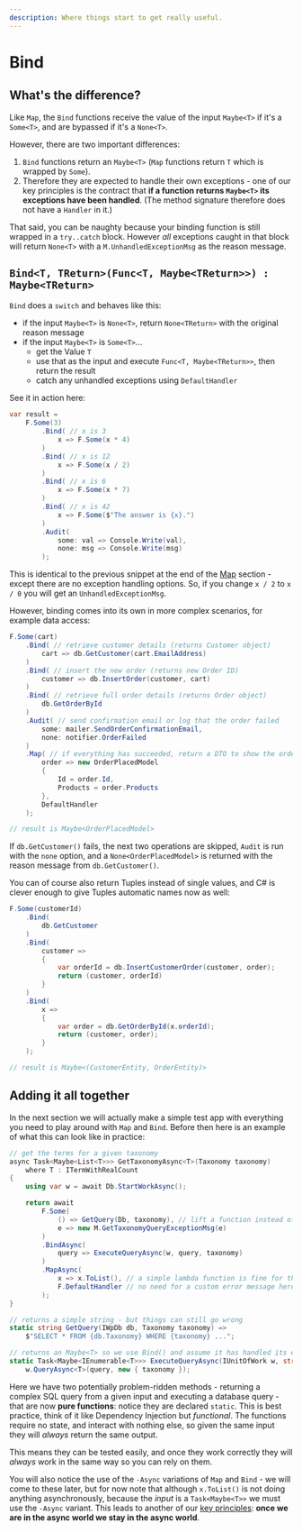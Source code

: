 ```yaml
---
description: Where things start to get really useful.
---
```


# Bind

## What's the difference?

Like `Map`, the `Bind` functions receive the value of the input `Maybe<T>` if it's a `Some<T>`, and are bypassed if it's a `None<T>`.

However, there are two important differences:

1. `Bind` functions return an `Maybe<T>` (`Map` functions return `T` which is wrapped by `Some`).
2. Therefore they are expected to handle their own exceptions - one of our key principles is the contract that **if a function returns `Maybe<T>` its exceptions have been handled**. (The method signature therefore does not have a `Handler` in it.)

That said, you can be naughty because your binding function is still wrapped in a `try..catch` block. However _all_ exceptions caught in that block will return `None<T>` with a `M.UnhandledExceptionMsg` as the reason message.

## `Bind<T, TReturn>(Func<T, Maybe<TReturn>>) : Maybe<TReturn>`

`Bind` does a `switch` and behaves like this:

* if the input `Maybe<T>` is `None<T>`, return `None<TReturn>` with the original reason message
* if the input `Maybe<T>` is `Some<T>`...
  * get the Value `T`
  * use that as the input and execute `Func<T, Maybe<TReturn>>`, then return the result
  * catch any unhandled exceptions using `DefaultHandler`

See it in action here:

```csharp
var result =
    F.Some(3)
        .Bind( // x is 3
            x => F.Some(x * 4)
        )
        .Bind( // x is 12
            x => F.Some(x / 2)
        )
        .Bind( // x is 6
            x => F.Some(x * 7)
        )
        .Bind( // x is 42
            x => F.Some($"The answer is {x}.")
        )
        .Audit(
            some: val => Console.Write(val),
            none: msg => Console.Write(msg)
        );
```

This is identical to the previous snippet at the end of the [Map](map.md) section - except there are no exception handling options. So, if you change `x / 2` to `x / 0` you will get an `UnhandledExceptionMsg`.

However, binding comes into its own in more complex scenarios, for example data access:

```csharp
F.Some(cart)
    .Bind( // retrieve customer details (returns Customer object)
        cart => db.GetCustomer(cart.EmailAddress)
    )
    .Bind( // insert the new order (returns new Order ID)
        customer => db.InsertOrder(customer, cart)
    )
    .Bind( // retrieve full order details (returns Order object)
        db.GetOrderById
    )
    .Audit( // send confirmation email or log that the order failed
        some: mailer.SendOrderConfirmationEmail,
        none: notifier.OrderFailed
    )
    .Map( // if everything has succeeded, return a DTO to show the order details
        order => new OrderPlacedModel
        {
            Id = order.Id,
            Products = order.Products
        },
        DefaultHandler
    );

// result is Maybe<OrderPlacedModel>
```

If `db.GetCustomer()` fails, the next two operations are skipped, `Audit` is run with the `none` option, and a `None<OrderPlacedModel>` is returned with the reason message from `db.GetCustomer()`.

You can of course also return Tuples instead of single values, and C# is clever enough to give Tuples automatic names now as well:

```csharp
F.Some(customerId)
    .Bind(
        db.GetCustomer
    )
    .Bind(
        customer =>
        {
            var orderId = db.InsertCustomerOrder(customer, order);
            return (customer, orderId)
        }
    )
    .Bind(
        x =>
        {
            var order = db.GetOrderById(x.orderId);
            return (customer, order);
        }
    );

// result is Maybe<(CustomerEntity, OrderEntity)>
```

## Adding it all together

In the next section we will actually make a simple test app with everything you need to play around with `Map` and `Bind`. Before then here is an example of what this can look like in practice:

```csharp
// get the terms for a given taxonomy
async Task<Maybe<List<T>>> GetTaxonomyAsync<T>(Taxonomy taxonomy)
    where T : ITermWithRealCount
{
    using var w = await Db.StartWorkAsync();

    return await
        F.Some(
            () => GetQuery(Db, taxonomy), // lift a function instead of a value
            e => new M.GetTaxonomyQueryExceptionMsg(e)
        )
        .BindAsync(
            query => ExecuteQueryAsync(w, query, taxonomy)
        )
        .MapAsync(
            x => x.ToList(), // a simple lambda function is fine for this
            F.DefaultHandler // no need for a custom error message here
        );
}

// returns a simple string - but things can still go wrong
static string GetQuery(IWpDb db, Taxonomy taxonomy) =>
    $"SELECT * FROM {db.Taxonomy} WHERE {taxonomy} ...";

// returns an Maybe<T> so we use Bind() and assume it has handled its exceptions
static Task<Maybe<IEnumerable<T>>> ExecuteQueryAsync(IUnitOfWork w, string query, Taxonomy taxonomy) =>
    w.QueryAsync<T>(query, new { taxonomy });
```

Here we have two potentially problem-ridden methods - returning a complex SQL query from a given input and executing a database query - that are now **pure functions**: notice they are declared `static`. This is best practice, think of it like Dependency Injection but _functional_. The functions require no state, and interact with nothing else, so given the same input they will _always_ return the same output.

This means they can be tested easily, and once they work correctly they will _always_ work in the same way so you can rely on them.

You will also notice the use of the `-Async` variations of `Map` and `Bind` - we will come to these later, but for now note that although `x.ToList()` is not doing anything asynchronously, because the _input_ is a `Task<Maybe<T>>` we must use the `-Async` variant. This leads to another of our [key principles](../#key-principles): **once we are in the async world we stay in the async world**.
